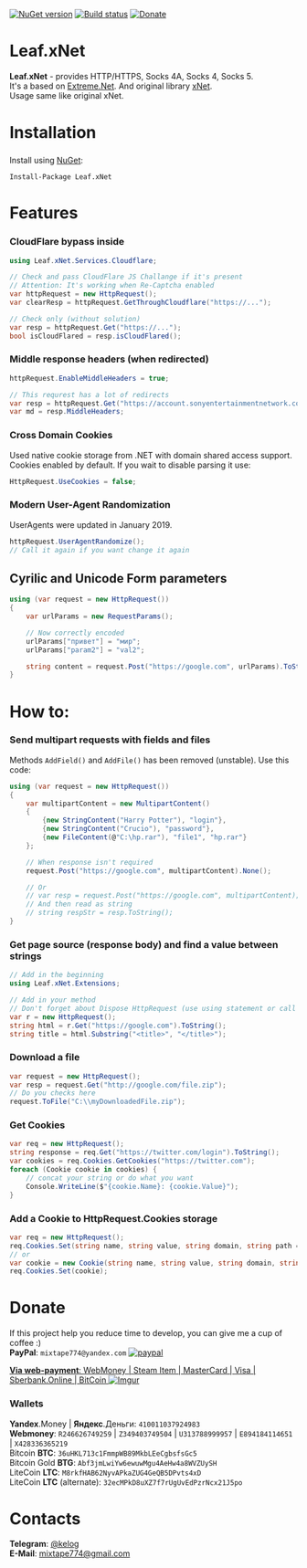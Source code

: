 [![NuGet version](https://badge.fury.io/nu/Leaf.xNet.svg)](https://badge.fury.io/nu/Leaf.xNet) [![Build status](https://ci.appveyor.com/api/projects/status/em4aje36etb63kdt/branch/master?svg=true)](https://ci.appveyor.com/project/grandsilence/leaf-xnet/branch/master) [![Donate](https://img.shields.io/badge/Donate-PayPal-green.svg)](https://www.paypal.com/cgi-bin/webscr?cmd=_s-xclick&hosted_button_id=FZLZ5ED65HVCL)

# Leaf.xNet
**Leaf.xNet** - provides HTTP/HTTPS, Socks 4A, Socks 4, Socks 5.  
It's a based on [Extreme.Net](https://github.com/Fedorus/Extreme.Net). And original library [xNet](https://github.com/X-rus/xNet).  
Usage same like original xNet.


# Installation
###
Install using [NuGet](https://www.nuget.org/):
```
Install-Package Leaf.xNet
```

# Features
### CloudFlare bypass inside
```csharp
using Leaf.xNet.Services.Cloudflare;

// Check and pass CloudFlare JS Challange if it's present
// Attention: It's working when Re-Captcha enabled
var httpRequest = new HttpRequest();
var clearResp = httpRequest.GetThroughCloudflare("https://...");

// Check only (without solution)
var resp = httpRequest.Get("https://...");
bool isCloudFlared = resp.isCloudFlared();
```

### Middle response headers (when redirected)
```csharp
httpRequest.EnableMiddleHeaders = true;

// This requrest has a lot of redirects
var resp = httpRequest.Get("https://account.sonyentertainmentnetwork.com/");
var md = resp.MiddleHeaders;
```

### Cross Domain Cookies
Used native cookie storage from .NET with domain shared access support.  
Cookies enabled by default. If you wait to disable parsing it use:
```csharp
HttpRequest.UseCookies = false;
```

### Modern User-Agent Randomization
UserAgents were updated in January 2019.
```csharp
httpRequest.UserAgentRandomize();
// Call it again if you want change it again
```

## Cyrilic and Unicode Form parameters
```csharp
using (var request = new HttpRequest())
{
    var urlParams = new RequestParams();

    // Now correctly encoded
    urlParams["привет"] = "мир";
    urlParams["param2"] = "val2";

    string content = request.Post("https://google.com", urlParams).ToString();
}
```

# How to:
### Send multipart requests with fields and files
Methods `AddField()` and `AddFile()` has been removed (unstable).
Use this code:
```csharp
using (var request = new HttpRequest())
{
    var multipartContent = new MultipartContent()
    {
        {new StringContent("Harry Potter"), "login"},
        {new StringContent("Crucio"), "password"},
        {new FileContent(@"C:\hp.rar"), "file1", "hp.rar"}
    };

    // When response isn't required
    request.Post("https://google.com", multipartContent).None();

    // Or
    // var resp = request.Post("https://google.com", multipartContent);
    // And then read as string
    // string respStr = resp.ToString();
}
```

### Get page source (response body) and find a value between strings
```csharp
// Add in the beginning 
using Leaf.xNet.Extensions;

// Add in your method
// Don't forget about Dispose HttpRequest (use using statement or call r.Dispose())
var r = new HttpRequest();
string html = r.Get("https://google.com").ToString();
string title = html.Substring("<title>", "</title>");
```

### Download a file
```csharp
var request = new HttpRequest();
var resp = request.Get("http://google.com/file.zip");
// Do you checks here
request.ToFile("C:\\myDownloadedFile.zip");
```

### Get Cookies
```csharp
var req = new HttpRequest();
string response = req.Get("https://twitter.com/login").ToString();
var cookies = req.Cookies.GetCookies("https://twitter.com");
foreach (Cookie cookie in cookies) {
    // concat your string or do what you want
    Console.WriteLine($"{cookie.Name}: {cookie.Value}");
}
```

### Add a Cookie to HttpRequest.Cookies storage
```csharp
var req = new HttpRequest();
req.Cookies.Set(string name, string value, string domain, string path = "/");
// or
var cookie = new Cookie(string name, string value, string domain, string path);
req.Cookies.Set(cookie);
```

# Donate
If this project help you reduce time to develop, you can give me a cup of coffee :)  
**PayPal**: `mixtape774@yandex.com`
[![paypal](https://www.paypalobjects.com/en_US/i/btn/btn_donateCC_LG.gif)](https://www.paypal.com/cgi-bin/webscr?cmd=_s-xclick&hosted_button_id=FZLZ5ED65HVCL)

[**Via web-payment**: WebMoney | Steam Item | MasterCard | Visa | Sberbank.Online | BitCoin ](https://www.digiseller.market/asp2/pay_options.asp?id_d=2582260)
[![Imgur](https://i.imgur.com/APbu91c.png)](https://www.digiseller.market/asp2/pay_options.asp?id_d=2582260)

### Wallets
**Yandex**.Money | **Яндекс**.Деньги: `410011037924983`  
**Webmoney**: `R246626749259` | `Z349403749504` | `U313788999957` | `E894184114651` | `X428336365219`  
Bitcoin **BTC**: `36uHKL713c1FmmpWB89MkbLEeCgbsfsGc5`  
Bitcoin Gold **BTG**: `Abf3jmLwiYw6ewuwMgu4AeHw4a8WVZUySH`  
LiteCoin **LTC**: `M8rkfHAB62NyvAPkaZUG4GeQB5DPvts4xD`  
LiteCoin **LTC** (alternate): `32ecMPkD8uXZ7f7rUgUvEdPzrNcx21J5po`  

# Contacts
**Telegram**: [@kelog](https://t.me/kelog)  
**E-Mail**: mixtape774@gmail.com